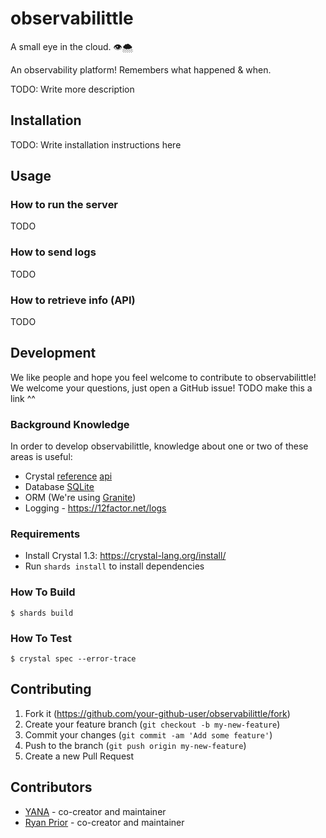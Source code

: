 # observabilittle

A small eye in the cloud. 👁️🌨️

An observability platform! Remembers what happened & when.

TODO: Write more description


## Installation

TODO: Write installation instructions here

## Usage

### How to run the server
TODO
### How to send logs
TODO
### How to retrieve info (API)
TODO

## Development

We like people and hope you feel welcome to contribute to observabilittle!
We welcome your questions, just open a GitHub issue!
                       TODO make this a link ^^

### Background Knowledge
In order to develop observabilittle, knowledge about one or two of these areas is useful:
- Crystal
  [reference](https://crystal-lang.org/reference/1.3/)
  [api](https://crystal-lang.org/api/1.3.2/)
- Database [SQLite](https://sqlite.org/index.html)
- ORM (We're using [Granite](https://github.com/amberframework/granite))
- Logging - https://12factor.net/logs

### Requirements
- Install Crystal 1.3: https://crystal-lang.org/install/
- Run `shards install` to install dependencies

### How To Build

```
$ shards build
```

### How To Test

```
$ crystal spec --error-trace
```

## Contributing

1. Fork it (<https://github.com/your-github-user/observabilittle/fork>)
2. Create your feature branch (`git checkout -b my-new-feature`)
3. Commit your changes (`git commit -am 'Add some feature'`)
4. Push to the branch (`git push origin my-new-feature`)
5. Create a new Pull Request

## Contributors

- [YANA](https://github.com/where-is-x) - co-creator and maintainer
- [Ryan Prior](https://github.com/ryanprior) - co-creator and maintainer